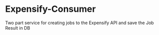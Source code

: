 # Expensify-Consumer
Two part service for creating jobs to the Expensify API and save the Job Result in DB

